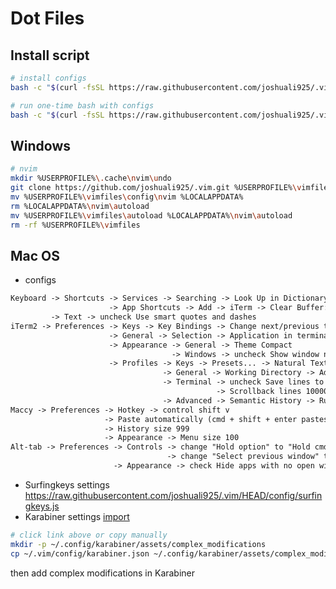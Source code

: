 # Dot Files
## Install script
```bash
# install configs
bash -c "$(curl -fsSL https://raw.githubusercontent.com/joshuali925/.vim/HEAD/install.sh)"

# run one-time bash with configs
bash -c "$(curl -fsSL https://raw.githubusercontent.com/joshuali925/.vim/HEAD/bin/bashrc)"
```

## Windows
```bash
# nvim
mkdir %USERPROFILE%\.cache\nvim\undo
git clone https://github.com/joshuali925/.vim.git %USERPROFILE%\vimfiles --depth=1
mv %USERPROFILE%\vimfiles\config\nvim %LOCALAPPDATA%
rm %LOCALAPPDATA%\nvim\autoload
mv %USERPROFILE%\vimfiles\autoload %LOCALAPPDATA%\nvim\autoload
rm -rf %USERPROFILE%\vimfiles
```

## Mac OS
- configs
```markdown
Keyboard -> Shortcuts -> Services -> Searching -> Look Up in Dictionary: option command t
                      -> App Shortcuts -> Add -> iTerm -> Clear Buffer: command shift k
         -> Text -> uncheck Use smart quotes and dashes
iTerm2 -> Preferences -> Keys -> Key Bindings -> Change next/previous tab to C-Tab and C-S-Tab
                      -> General -> Selection -> Application in terminal may access clipboard
                      -> Appearance -> General -> Theme Compact
                                    -> Windows -> uncheck Show window number in title bar
                      -> Profiles -> Keys -> Presets... -> Natural Text Editing (need to clear mission control C-Up/Down/Left/Right shortcuts)
                                  -> General -> Working Directory -> Advanced Configuration -> Working Directory for New Split Panes -> Reuse previous session's directory
                                  -> Terminal -> uncheck Save lines to scrollback in alternative screen mode
                                              -> Scrollback lines 10000
                                  -> Advanced -> Semantic History -> Run command -> open -a MacVim \1
Maccy -> Preferences -> Hotkey -> control shift v
                     -> Paste automatically (cmd + shift + enter pastes without formatting)
                     -> History size 999
                     -> Appearance -> Menu size 100
Alt-tab -> Preferences -> Controls -> change "Hold option" to "Hold cmd"
                                   -> change "Select previous window" to shift tab
                       -> Appearance -> check Hide apps with no open window
```
- Surfingkeys settings https://raw.githubusercontent.com/joshuali925/.vim/HEAD/config/surfingkeys.js
- Karabiner settings [import](karabiner://karabiner/assets/complex_modifications/import?url=https%3A%2F%2Fraw.githubusercontent.com%2Fjoshuali925%2F.vim%2FHEAD%2Fconfig%2Fkarabiner.json)
```bash
# click link above or copy manually
mkdir -p ~/.config/karabiner/assets/complex_modifications
cp ~/.vim/config/karabiner.json ~/.config/karabiner/assets/complex_modifications/karabiner.json
```
then add complex modifications in Karabiner
